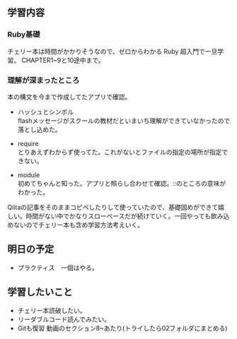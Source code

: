 ## 学習内容

### **Ruby基礎**

チェリー本は時間がかかりそうなので、ゼロからわかる Ruby 超入門で一旦学習。
CHAPTER1~9と10途中まで。

### 理解が深まったところ

本の構文を今まで作成してたアプリで確認。

- ハッシュとシンボル   
flashメッセージがスクールの教材だといまいち理解ができていなかったので落とし込めた。

- require   
とりあえずわからず使ってた。これがないとファイルの指定の場所が指定できない。

- module  
初めてちゃんと知った。アプリと照らし合わせて確認。::のところの意味がわかった。

Qiitaの記事をそのままコピペしたりして使っていたので、基礎固めができて嬉しい。時間がない中でかなりスローペースだが続けていく。一回やっても飲み込めないのでチェリー本も含め学習方法考えいく。

## 明日の予定

- プラクティス　一個はやる。

## 学習したいこと

- チェリー本読破したい。
- リーダブルコード読んでみたい。
- Gitも復習 動画のセクション8~あたり(トライしたら02フォルダにまとめる)

